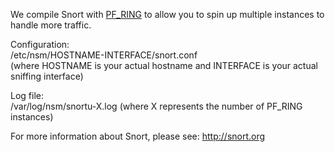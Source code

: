 We compile Snort with [PF_RING](PF_RING) to allow you to spin up multiple instances to handle more traffic.

Configuration:  
/etc/nsm/HOSTNAME-INTERFACE/snort.conf  
(where HOSTNAME is your actual hostname and INTERFACE is your actual sniffing interface)

Log file:  
/var/log/nsm/snortu-X.log
(where X represents the number of PF_RING instances)

For more information about Snort, please see:
http://snort.org